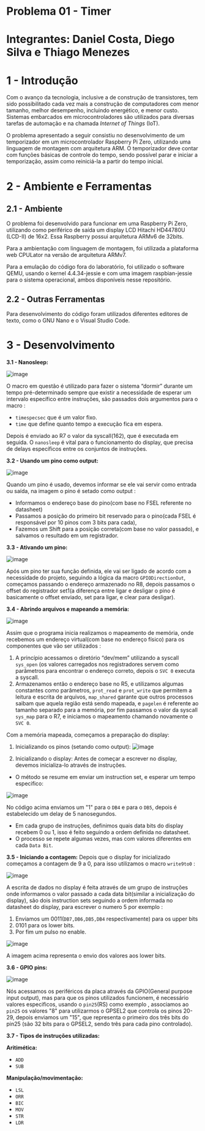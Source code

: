 # Problema 01 - Timer
# Integrantes: Daniel Costa, Diego Silva e Thiago Menezes

# 1 - Introdução
Com o avanço da tecnologia, inclusive a de construção de transistores, tem sido possibilitado cada vez mais a construção de computadores com menor tamanho, melhor desempenho, incluindo energético, e menor custo. Sistemas embarcados em microcontroladores são utilizados para diversas tarefas de automação e na chamada _Internet of Things_ (IoT).

O problema apresentado a seguir consistiu no desenvolvimento de um temporizador em um microcontrolador Raspberry Pi Zero, utilizando uma linguagem de montagem com arquitetura ARM. O temporizador deve contar com funções básicas de controle do tempo, sendo possível parar e iniciar a temporização, assim como reiniciá-la a partir do tempo inicial.

# 2 - Ambiente e Ferramentas
## 2.1 - Ambiente

O problema foi desenvolvido para funcionar em uma Raspberry Pi Zero, utilizando como periférico de saída um display LCD Hitachi HD44780U (LCD-II) de 16x2. Essa Raspberry possui arquitetura ARMv6 de 32bits.

Para a ambientação com linguagem de montagem, foi utilizada a plataforma web CPULator na versão de arquitetura ARMv7.

Para a emulação do código fora do laboratório, foi utilizado o software QEMU, usando o kernel 4.4.34-jessie e com uma imagem raspbian-jessie para o sistema operacional, ambos disponíveis nesse repositório.
## 2.2 - Outras Ferramentas

Para desenvolvimento do código foram utilizados diferentes editores de texto, como o GNU Nano e o Visual Studio Code.

# 3 - Desenvolvimento
**3.1 - Nanosleep:**

![image](https://user-images.githubusercontent.com/111393549/192642333-7be43a3a-f703-4d4c-9fa9-4c0f6ae628f9.png)

O macro em questão é utilizado para fazer o sistema “dormir” durante um tempo pré-determinado sempre que existir a necessidade de esperar um intervalo específico entre instruções, são passados dois argumentos para o macro : 
- `timespecsec` que é um valor fixo.
- `time` que define quanto tempo a execução fica em espera.

Depois é enviado ao R7 o valor da syscall(162), que é executada em seguida.
O `nanosleep` é vital para o funcionamento do display, que precisa de delays específicos entre os conjuntos de instruções.

**3.2 - Usando um pino como output:**

![image](https://user-images.githubusercontent.com/111393549/192646024-306637d8-7783-4c63-8402-9833781490a1.png)

Quando um pino é usado, devemos informar se ele vai servir como entrada ou saída, na imagem o pino é setado como output :
- Informamos o endereço base do pino(com base no FSEL referente no datasheet)
- Passamos a posição do primeiro bit reservado para o pino(cada FSEL é responsável por 10 pinos com 3 bits para cada),
- Fazemos um Shift para a posição correta(com base no valor passado), e salvamos o resultado em um registrador.

**3.3 - Ativando um pino:**

![image](https://user-images.githubusercontent.com/111393549/192645909-fc9caecf-305b-4c4a-9049-be2b6688e4a0.png)

Após um pino ter sua função definida, ele vai ser ligado de acordo com a necessidade do projeto, seguindo a lógica da macro `GPIODirectionOut`,  começamos passando o endereço armazenado no R8, depois passamos o offset do registrador set1(a diferença entre ligar e desligar o pino é basicamente o offset enviado, set para ligar, e clear para desligar).

**3.4 - Abrindo arquivos e mapeando a memória:**

![image](https://user-images.githubusercontent.com/111393549/192645367-82ef86f6-05c9-41ea-ac0e-046159c400fb.png)

Assim que o programa inicia realizamos o mapeamento de memória, onde recebemos um endereço virtual(com base no endereço físico) para os componentes que vão ser utilizados : 
1. A princípio acessamos o diretório “dev/mem” utilizando a syscall `sys_open` (os valores carregados nos registradores servem como parâmetros para encontrar o endereço correto, depois o `SVC 0` executa a syscall.
2. Armazenamos então o endereço base no R5, e utilizamos algumas constantes como parâmetros, `prot_read` e `prot_write` que permitem a leitura e escrita de arquivos, `map_shared` garante que outros processos saibam que aquela região está sendo mapeada, e `pagelen` é referente ao tamanho separado para a memória, por fim passamos o valor da syscall `sys_map` para o R7, e iniciamos o mapeamento chamando novamente o `SVC 0`.

Com a memória mapeada, começamos a preparação do display:
1. Inicializando os pinos (setando como output):
![image](https://user-images.githubusercontent.com/111393549/192648400-889c5f0a-a32f-4e84-950b-e3150636cef7.png)



2. Inicializando o display:
Antes de começar a escrever no display, devemos inicializa-lo através de instruções.
- O método se resume em enviar um instruction set, e esperar um tempo especifico:

![image](https://user-images.githubusercontent.com/111393549/192655249-ec1335f6-a5ab-4932-a851-451985cc9ea0.png)

No código acima enviamos um "1" para o `DB4` e para o `DB5`, depois é estabelecido um delay de 5 nanosegundos.
- Em cada grupo de instruções, definimos quais data bits do display recebem 0 ou 1, isso é feito seguindo a ordem definida no datasheet.
- O processo se repete algumas vezes, mas com valores diferentes em cada `Data Bit`.

**3.5 - Iniciando a contagem:**
Depois que o display for inicializado começamos a contagem de 9 a 0, para isso utilizamos o macro `write9to0` : 

![image](https://user-images.githubusercontent.com/111393549/192651194-2a7c4ab5-515b-40d2-8815-1d681d8bc9c0.png)

A escrita de dados no display é feita através de um grupo de instruções onde informamos o valor passado a cada data bit(similar a inicialização do display), são dois instruction sets seguindo a ordem informada no datasheet do display, para escrever o numero 5 por exemplo :
1. Enviamos um 0011(`DB7,DB6,DB5,DB4` respectivamente) para os upper bits
2. 0101 para os lower bits.
3. Por fim um pulso no enable. 

![image](https://user-images.githubusercontent.com/111393549/192658064-afc0256b-25c4-46d8-8e00-fac44e20342b.png)

A imagem acima representa o envio dos valores aos lower bits.


**3.6 - GPIO pins:**

![image](https://user-images.githubusercontent.com/111393549/192644893-8dda5069-05aa-4af8-bc33-900e7e52dc03.png)

Nós acessamos os periféricos da placa através da GPIO(General purpose input output), mas para que os pinos utilizados funcionem, é necessário valores especificos, usando o `pin25`(RS) como exemplo , associamos ao `pin25` os valores "8" para utilizarmos o GPSEL2 que controla os pinos 20-29, depois enviamos
um "15", que representa o primeiro dos três bits do pin25 (são 32 bits para o GPSEL2, sendo três para cada pino controlado).

**3.7 - Tipos de instruções utilizadas:**

**Aritimética:**
- `ADD`
- `SUB`

**Manipulação/movimentação:**
- `LSL`
- `ORR`
- `BIC`
- `MOV`
- `STR`
- `LDR`



